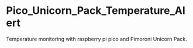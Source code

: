 # Pico_Unicorn_Pack_Temperature_Alert
Temperature monitoring with raspberry pi pico and Pimoroni Unicorn Pack.
